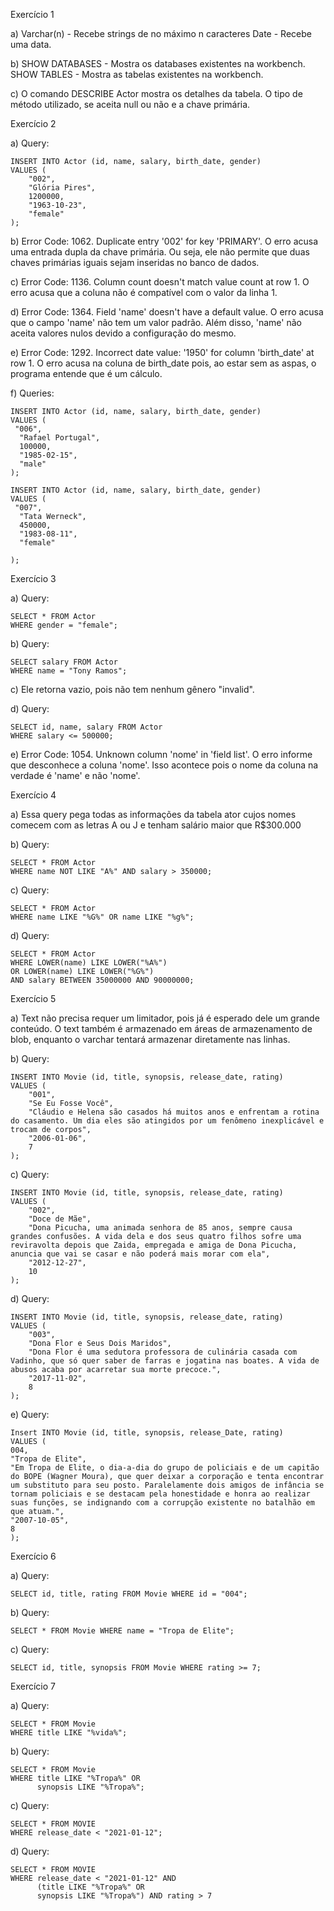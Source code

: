 Exercício 1

a) 
Varchar(n) - Recebe strings de no máximo n caracteres
Date - Recebe uma data.

b) SHOW DATABASES - Mostra os databases existentes na workbench.
SHOW TABLES - Mostra as tabelas existentes na workbench.

c) O comando DESCRIBE Actor mostra os detalhes da tabela. O tipo de método utilizado, se aceita null ou não e a chave primária.

Exercício 2

a) Query:

```
INSERT INTO Actor (id, name, salary, birth_date, gender)
VALUES (
    "002", 
    "Glória Pires", 
    1200000, 
    "1963-10-23", 
    "female"
);
```

b) Error Code: 1062. Duplicate entry '002' for key 'PRIMARY'. O erro acusa uma entrada dupla da chave primária. Ou seja, ele não permite que duas chaves primárias iguais sejam inseridas no banco de dados.

c) Error Code: 1136. Column count doesn't match value count at row 1. O erro acusa que a coluna não é compatível com o valor da linha 1.

d) Error Code: 1364. Field 'name' doesn't have a default value. O erro acusa que o campo 'name' não tem um valor padrão. Além disso, 'name' não aceita valores nulos devido a configuração do mesmo.

e) Error Code: 1292. Incorrect date value: '1950' for column 'birth_date' at row 1. O erro acusa na coluna de birth_date pois, ao estar sem as aspas, o programa entende que é um cálculo.

f) Queries:

```
INSERT INTO Actor (id, name, salary, birth_date, gender)
VALUES (
 "006", 
  "Rafael Portugal",
  100000,
  "1985-02-15", 
  "male"
);
```

```
INSERT INTO Actor (id, name, salary, birth_date, gender)
VALUES (
 "007", 
  "Tata Werneck",
  450000,
  "1983-08-11", 
  "female"

);

```

Exercício 3

a) Query:

```
SELECT * FROM Actor 
WHERE gender = "female";
```

b) Query:

```
SELECT salary FROM Actor 
WHERE name = "Tony Ramos";
```

c) Ele retorna vazio, pois não tem nenhum gênero "invalid".

d) Query:

```
SELECT id, name, salary FROM Actor 
WHERE salary <= 500000;
```

e) Error Code: 1054. Unknown column 'nome' in 'field list'. O erro informe que desconhece a coluna 'nome'. Isso acontece pois o nome da coluna na verdade é 'name' e não 'nome'.

Exercício 4

a) Essa query pega todas as informações da tabela ator cujos nomes comecem com as letras A ou J e tenham salário maior que R$300.000

b) Query:

```
SELECT * FROM Actor
WHERE name NOT LIKE "A%" AND salary > 350000;
```

c) Query: 

```
SELECT * FROM Actor
WHERE name LIKE "%G%" OR name LIKE "%g%";
```

d) Query:

```
SELECT * FROM Actor
WHERE LOWER(name) LIKE LOWER("%A%") 
OR LOWER(name) LIKE LOWER("%G%")
AND salary BETWEEN 35000000 AND 90000000;
```


Exercício 5

a) Text não precisa requer um limitador, pois já é esperado dele um grande conteúdo. O text também é armazenado em áreas de armazenamento de blob, enquanto o varchar tentará armazenar diretamente nas linhas.

b) Query: 

```
INSERT INTO Movie (id, title, synopsis, release_date, rating)
VALUES (
    "001",
    "Se Eu Fosse Você",
    "Cláudio e Helena são casados há muitos anos e enfrentam a rotina do casamento. Um dia eles são atingidos por um fenômeno inexplicável e trocam de corpos",
    "2006-01-06",
    7
);
```

c) Query:

```
INSERT INTO Movie (id, title, synopsis, release_date, rating)
VALUES (
    "002",
    "Doce de Mãe",
    "Dona Picucha, uma animada senhora de 85 anos, sempre causa grandes confusões. A vida dela e dos seus quatro filhos sofre uma reviravolta depois que Zaida, empregada e amiga de Dona Picucha, anuncia que vai se casar e não poderá mais morar com ela",
    "2012-12-27",
    10
);
```

d) Query:

```
INSERT INTO Movie (id, title, synopsis, release_date, rating)
VALUES (
    "003",
    "Dona Flor e Seus Dois Maridos",
    "Dona Flor é uma sedutora professora de culinária casada com Vadinho, que só quer saber de farras e jogatina nas boates. A vida de abusos acaba por acarretar sua morte precoce.",
    "2017-11-02",
    8
);
```

e) Query:

```
Insert INTO Movie (id, title, synopsis, release_Date, rating)
VALUES (
004,
"Tropa de Elite",
"Em Tropa de Elite, o dia-a-dia do grupo de policiais e de um capitão do BOPE (Wagner Moura), que quer deixar a corporação e tenta encontrar um substituto para seu posto. Paralelamente dois amigos de infância se tornam policiais e se destacam pela honestidade e honra ao realizar suas funções, se indignando com a corrupção existente no batalhão em que atuam.",
"2007-10-05",
8
);
```

Exercício 6

a) Query: 

```
SELECT id, title, rating FROM Movie WHERE id = "004";
```

b) Query:

```
SELECT * FROM Movie WHERE name = "Tropa de Elite";
```

c) Query:

```
SELECT id, title, synopsis FROM Movie WHERE rating >= 7;
```

Exercício 7

a) Query:

```
SELECT * FROM Movie
WHERE title LIKE "%vida%";
```

b) Query:

```
SELECT * FROM Movie
WHERE title LIKE "%Tropa%" OR
      synopsis LIKE "%Tropa%";
```

c) Query:

```
SELECT * FROM MOVIE
WHERE release_date < "2021-01-12";
```

d) Query:

```
SELECT * FROM MOVIE
WHERE release_date < "2021-01-12" AND 
      (title LIKE "%Tropa%" OR
      synopsis LIKE "%Tropa%") AND rating > 7
```









